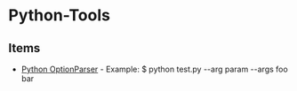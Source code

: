 # Python-Tools

## Items

* [Python OptionParser](https://github.com/spencerjpotts/Python-Tools/tree/master/OptionParser) - Example: $ python test.py --arg param --args foo bar 
